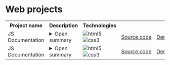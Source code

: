 # Web projects

<table>
  
  <!-- HEADER -->
  <tr>
    <th>Project name</th>
    <th>Description</th>
    <th>Technologies</th>
    <th></th>
    <th></th>
  </tr>
  
  <!-- JS DOCUMENTATION -->
  <tr>
    <td>JS Documentation</td>
    <td>
      <details>
        <summary>Open summary</summary>
        <p></p>
        <p>Objective: Build an app that is functionally similar to <br>https://technical-documentation-page.freecodecamp.rocks</p>
        <p>Read more <a href="https://www.freecodecamp.org/learn/2022/responsive-web-design/build-a-technical-documentation-page-project/build-a-technical-documentation-page">here</a> </p>
      </details>
    </td>
    <td><img alt="html5" src="https://img.shields.io/badge/html-E34F26.svg?&style=for-the-badge&logo=html5&logoColor=fff" />&nbsp;
<img alt="css3" src="https://img.shields.io/badge/css-1572B6.svg?&style=for-the-badge&logo=css3&logoColor=fff" />&nbsp;</td>
    <td><a href="https://github.com/arlagonix/arlagonix.github.io/tree/main/freecodecamp-js-documentation" target="_blank">Source&nbsp;code</a></td>
    <td><a href="https://arlagonix.github.io/freecodecamp-js-documentation/" target="_blank">Demo</a></td>
  </tr>
  
  <!-- PORTFOLIO PAGE -->
  <tr>
    <td>JS Documentation</td>
    <td>
      <details>
        <summary>Open summary</summary>
        <p></p>
        <p>Objective: Build an app that is functionally similar to <br>https://technical-documentation-page.freecodecamp.rocks</p>
        <p>Read more <a href="https://www.freecodecamp.org/learn/2022/responsive-web-design/build-a-technical-documentation-page-project/build-a-technical-documentation-page">here</a> </p>
      </details>
    </td>
    <td><img alt="html5" src="https://img.shields.io/badge/html-E34F26.svg?&style=for-the-badge&logo=html5&logoColor=fff" />&nbsp;
<img alt="css3" src="https://img.shields.io/badge/css-1572B6.svg?&style=for-the-badge&logo=css3&logoColor=fff" />&nbsp;</td>
    <td><a href="https://github.com/arlagonix/arlagonix.github.io/tree/main/freecodecamp-js-documentation" target="_blank">Source&nbsp;code</a></td>
    <td><a href="https://arlagonix.github.io/freecodecamp-js-documentation/" target="_blank">Demo</a></td>
  </tr>
</table>
